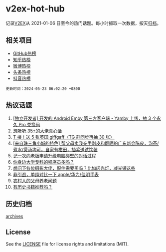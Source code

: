 # v2ex-hot-hub

 记录[V2EX](https://www.v2ex.com/)从 2021-01-06 日至今的热门话题。每小时抓取一次数据，按天[归档](archives)。
 
 ## 相关项目

- [GitHub热榜](https://github.com/it985/github-hot-hub)
- [知乎热榜](https://github.com/it985/zhihu-hot-hub)
- [微博热榜](https://github.com/it985/weibo-hot-hub)
- [头条热榜](https://github.com/it985/toutiao-hot-hub)
- [抖音热榜](https://github.com/it985/douyin-hot-hub)


 `更新时间：2024-05-23 06:02:20 +0800`

## 热议话题

1. [[独立开发者] 开发的 Android Emby 第三方客户端 - Yamby 上线，抽 3 个永久 Pro 兑换码](https://www.v2ex.com/t/1042928)
1. [想听听 35+的大佬真心话](https://www.v2ex.com/t/1042811)
1. [T 楼！送 5 张英国 giffgaff（TG 群同步再抽 30 张）](https://www.v2ex.com/t/1042918)
1. [[来自珠三角小城的特色] 帮父母卖我亲手剥皮和翻晒的广东新会陈皮，泡茶/煮水/煲汤均可，自家有柑田，抽奖送试饮装](https://www.v2ex.com/t/1042876)
1. [记一次向老板申请升级电脑碰壁的对话过程](https://www.v2ex.com/t/1042913)
1. [你身边大学专科的程序员多吗？](https://www.v2ex.com/t/1042800)
1. [想问下各位摄影大佬，配件需要买吗？比如闪光灯，减光镜这些](https://www.v2ex.com/t/1042813)
1. [非引战，单纯对比一下 apple/华为/佳明手表](https://www.v2ex.com/t/1042862)
1. [农村人的父母养老问题](https://www.v2ex.com/t/1042809)
1. [有历史书籍推荐吗？](https://www.v2ex.com/t/1042844)

## 历史归档

[archives](archives)

## License

See the [LICENSE](LICENSE) file for license rights and limitations (MIT).
